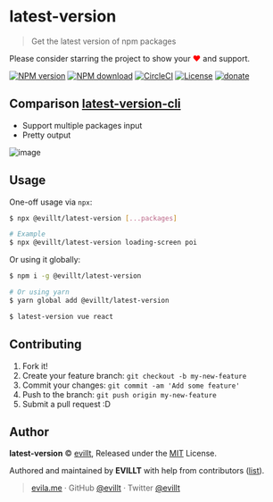 # latest-version

> Get the latest version of npm packages

Please consider starring the project to show your <font color="red">❤</font> and support.

[![NPM version](https://badgen.net/npm/v/@evillt/latest-version?icon=npm)](https://npmjs.com/package/@evillt/latest-version)
[![NPM download](https://badgen.net/npm/dm/@evillt/latest-version?icon=npm)](https://npmjs.com/package/@evillt/latest-version)
[![CircleCI](https://badgen.net/circleci/github/evillt/latest-version?icon=circleci)](https://circleci.com/gh/evillt/latest-version/tree/master)
[![License](https://badgen.net/npm/license/@evillt/latest-version)](./LICENSE)
[![donate](https://badgen.net/badge/support%20me/donate/f2a)](https://donate.evila.me)

## Comparison [latest-version-cli](https://github.com/sindresorhus/latest-version-cli)

- Support multiple packages input
- Pretty output

![image](https://unpkg.com/@evillt/media@latest/projects/latest-version/main.svg)

## Usage

One-off usage via `npx`:

```sh
$ npx @evillt/latest-version [...packages]

# Example
$ npx @evillt/latest-version loading-screen poi
```

Or using it globally:

```sh
$ npm i -g @evillt/latest-version

# Or using yarn
$ yarn global add @evillt/latest-version

$ latest-version vue react
```

## Contributing

1. Fork it!
2. Create your feature branch: `git checkout -b my-new-feature`
3. Commit your changes: `git commit -am 'Add some feature'`
4. Push to the branch: `git push origin my-new-feature`
5. Submit a pull request :D

## Author

**latest-version** © [evillt](https://github.com/evillt), Released under the [MIT](./LICENSE) License.

Authored and maintained by **EVILLT** with help from contributors ([list](https://github.com/evillt/latest-version/contributors)).

> [evila.me](https://evila.me) · GitHub [@evillt](https://github.com/evillt) · Twitter [@evillt](https://twitter.com/evillt)
